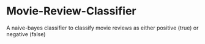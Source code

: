 # Movie-Review-Classifier
A naive-bayes classifier to classify movie reviews as either positive (true) or negative (false)
